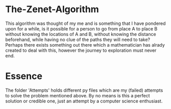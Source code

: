 # The-Zenet-Algorithm
This algorithm was thought of my me and is something that I have pondered upon for a while, is it possible for a person to go from place A to place B without knowing the locations of A and B, without knowing the distance beforehand, while having no clue of the paths they will need to take? Perhaps there exists something out there which a mathematician has alrady created to deal with this, however the journey to exploration must never end.

# Essence

The folder 'Attempts' holds different py files which are my (failed) attempts to solve the problem mentioned above.
By no means is this a perfect solution or credible one, just an attempt by a computer science enthusiast.
